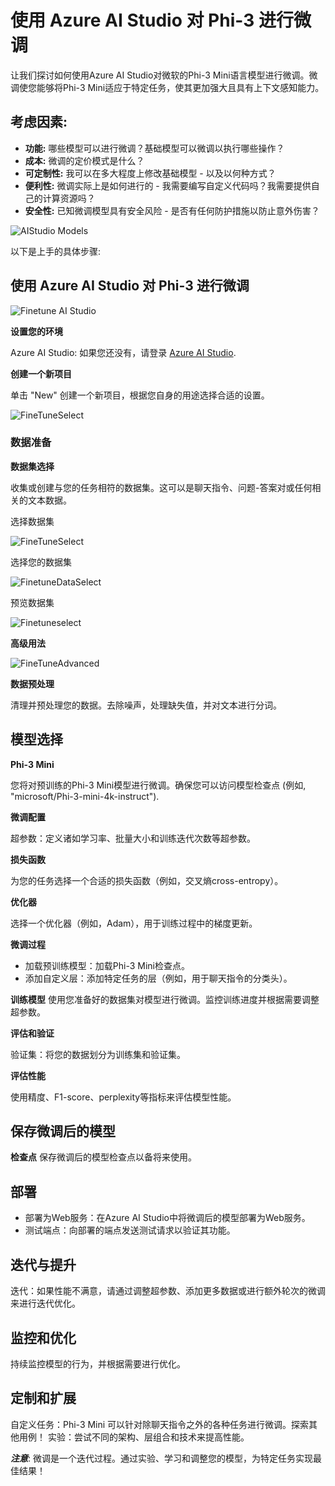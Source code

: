 # **使用 Azure AI Studio 对 Phi-3 进行微调**

让我们探讨如何使用Azure AI Studio对微软的Phi-3 Mini语言模型进行微调。微调使您能够将Phi-3 Mini适应于特定任务，使其更加强大且具有上下文感知能力。
 
## 考虑因素:

- **功能:** 哪些模型可以进行微调？基础模型可以微调以执行哪些操作？
- **成本:** 微调的定价模式是什么？
- **可定制性:** 我可以在多大程度上修改基础模型 - 以及以何种方式？
- **便利性:** 微调实际上是如何进行的 - 我需要编写自定义代码吗？我需要提供自己的计算资源吗？
- **安全性:** 已知微调模型具有安全风险 - 是否有任何防护措施以防止意外伤害？

![AIStudio Models](../../../../imgs/05/AIStudio/AIStudioModels.png) 

以下是上手的具体步骤:

## 使用 Azure AI Studio 对 Phi-3 进行微调

![Finetune AI Studio](../../../../imgs/05/AIStudio/AIStudiofinetune.png)

**设置您的环境**

Azure AI Studio: 如果您还没有，请登录 [Azure AI Studio](https://ai.azure.com?WT.mc_id=aiml-138114-kinfeylo).

**创建一个新项目** 

单击 "New" 创建一个新项目，根据您自身的用途选择合适的设置。

![FineTuneSelect](../../../../imgs/05/AIStudio/AIStudiofinetuneselect.png)

### 数据准备

**数据集选择** 

收集或创建与您的任务相符的数据集。这可以是聊天指令、问题-答案对或任何相关的文本数据。

选择数据集

![FineTuneSelect](../../../../imgs/05/AIStudio/AIStudiofintunetask.png)

选择您的数据集

![FinetuneDataSelect](../../../../imgs/05/AIStudio/AIStudiodatafintuneselect.png)

预览数据集

![Finetuneselect](../../../../imgs/05/AIStudio/AIStudiofinetunepreview.png)

**高级用法** 

![FineTuneAdvanced](../../../../imgs/05/AIStudio/AIStudiofinetuneadvanced.png)

**数据预处理** 

清理并预处理您的数据。去除噪声，处理缺失值，并对文本进行分词。

## 模型选择

**Phi-3 Mini** 

您将对预训练的Phi-3 Mini模型进行微调。确保您可以访问模型检查点 (例如, "microsoft/Phi-3-mini-4k-instruct").

**微调配置**

超参数：定义诸如学习率、批量大小和训练迭代次数等超参数。

**损失函数** 

为您的任务选择一个合适的损失函数（例如，交叉熵cross-entropy）。

**优化器**

选择一个优化器（例如，Adam），用于训练过程中的梯度更新。

**微调过程**

- 加载预训练模型：加载Phi-3 Mini检查点。
- 添加自定义层：添加特定任务的层（例如，用于聊天指令的分类头）。

**训练模型** 
使用您准备好的数据集对模型进行微调。监控训练进度并根据需要调整超参数。

**评估和验证**

验证集：将您的数据划分为训练集和验证集。

**评估性能** 

使用精度、F1-score、perplexity等指标来评估模型性能。

## 保存微调后的模型

**检查点** 
保存微调后的模型检查点以备将来使用。

## 部署

- 部署为Web服务：在Azure AI Studio中将微调后的模型部署为Web服务。
- 测试端点：向部署的端点发送测试请求以验证其功能。

## 迭代与提升

迭代：如果性能不满意，请通过调整超参数、添加更多数据或进行额外轮次的微调来进行迭代优化。

## 监控和优化

持续监控模型的行为，并根据需要进行优化。

## 定制和扩展

自定义任务：Phi-3 Mini 可以针对除聊天指令之外的各种任务进行微调。探索其他用例！
实验：尝试不同的架构、层组合和技术来提高性能。

***注意***: 微调是一个迭代过程。通过实验、学习和调整您的模型，为特定任务实现最佳结果！